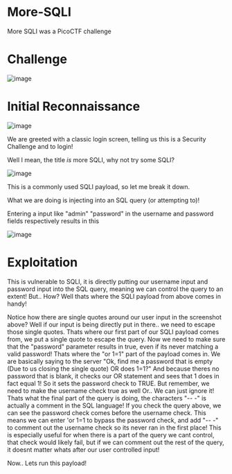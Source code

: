 # More-SQLI
More SQLI was a PicoCTF challenge

# Challenge

![image](https://user-images.githubusercontent.com/98354876/228391879-780d031a-84b4-404c-bb96-d72a8362fc1a.png)

# Initial Reconnaissance 

![image](https://user-images.githubusercontent.com/98354876/228391847-4b91220f-68bc-41b7-93c0-e943a4304e3e.png)

We are greeted with a classic login screen, telling us this is a Security Challenge and to login! 

Well I mean, the title *is* more SQLI, why not try some SQLI?

![image](https://user-images.githubusercontent.com/98354876/228392066-08890fd7-1d0b-4eb0-a4a4-a4bce2d6a1d1.png)

This is a commonly used SQLI payload, so let me break it down.

What we are doing is injecting into an SQL query (or attempting to)!

Entering a input like "admin" "password" in the username and password fields respectively results in this

![image](https://user-images.githubusercontent.com/98354876/228392874-8d5e4462-09cb-4b57-ac4c-b85c50d88deb.png)
# Exploitation
This is vulnerable to SQLI, it is directly putting our username input and password input into the SQL query, meaning we can control the query to an extent!
But.. How? Well thats where the SQLI payload from above comes in handy!

Notice how there are single quotes around our user input in the screenshot above? Well if our input is being directly put in there.. we need to escape those single quotes. 
Thats where our first part of our SQLI payload comes from, we put a single quote to escape the query. Now we need to make sure that the "password" parameter results in true, even if its never matching a valid password! 
Thats where the "or 1=1" part of the payload comes in. We are basically saying to the server "Ok, find me a password that is empty (Due to us closing the single quote) OR does 1=1?" 
And because theres no password that is blank, it checks our OR statement and sees that 1 does in fact equal 1! So it sets the password check to TRUE. But remember, we need to make the username check true as well
Or.. We can just ignore it! Thats what the final part of the query is doing, the characters "-- -" is actually a comment in the SQL language! If you check the query above, we can see the password check comes before the username check.
This means we can enter 'or 1=1 to bypass the password check, and add "-- -" to comment out the username check so its never ran in the first place! This is especially useful for when there is a part of the query we cant control, that check would likely fail, but if we can comment out the rest of the query, it doesnt matter whats after our user controlled input!

Now.. Lets run this payload!

